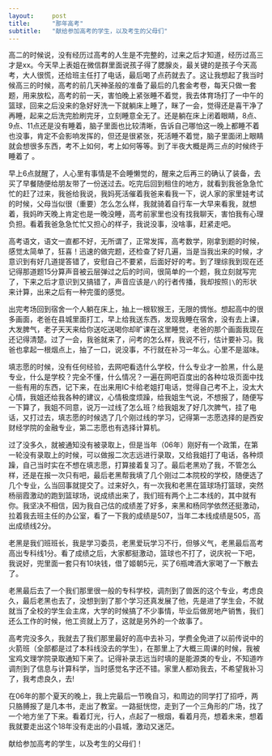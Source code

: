 ```yaml
---
layout:     post
title:      "那年高考"
subtitle:   "献给参加高考的学生，以及考生的父母们"
---
```



高二的时候说，没有经历过高考的人生是不完整的，过来之后才知道，经历过高三才是xx。今天早上表姐在微信群里面说孩子得了腮腺炎，最关键的是孩子今天高考，大人很慌，还给班主任打了电话，最后喝了点药就去了。这让我想起了我当时候高三的时候，高考的前几天神圣般的准备了最后的几套金考卷，每天只做一套题，用来放松，高考的前一天，害怕晚上紧张睡不着觉，我去体育场打了一中午的篮球，回来之后没来的急好好洗一下就躺床上睡了，眯了一会，觉得还是喜干净了再睡，起来之后洗完脸刷完牙，立刻睡意全无了。还是躺在床上闭着眼睛，8点、9点、11点还是没有睡着，脑子里面也比较清晰，告诉自己哪怕这一晚上都睡不着也没事，肯定不会影响发挥的，但还是很紧张，死活睡不着觉，脑子里面闭上眼睛就会想很多东西，考不上如何，考上如何等等。到了半夜大概是两三点的时候终于睡着了 。

早上6点就醒了，人心里有事情是不会睡懒觉的，醒来之后再三的确认了装备，去买了早餐随便给朋友带了一份送过去。吃完后回到租住的地方，就看到我爸急急忙忙的赶了过来，我爸给我说，我妈死活催着我爸来看我一下，说人家的家里娃考试的时候，父母当似很（重要）怎么怎么样，我就骑着自行车一大早来看我，就想着，我妈昨天晚上肯定也是一晚没睡，高考前家里也没有找我聊天，害怕我有心理负担。看着我爸急急忙忙又担心的样子，我说没事，没啥事，赶紧走吧。


高考语文，语文一直都不好，无所谓了，正常发挥，高考数学，刚拿到题的时候，感觉太简单了，狂喜！迅速的做完题，还检查了好几遍，当是当我出来的时候，才意识到有好几道提答错了，安慰自己不要紧，后面好好的考。到了理综我到现在还记得那道题15分算声音被云层弹过之后的时间，很简单的一个题，我立刻就写完了，下来之后才意识到又搞错了，声音应该是```/\```的行者传播，我却按照```|\```的形状来计算，出来之后有一种完蛋的感觉。


出完考场回到宿舍一个人躺在床上，抽上一根软猴王，无限的惆怅。想起高中的很多画面，老爸在县城里面打工，早上给我送东西，发现我睡在宿舍，没有去上课，大发脾气，老子天天来给你送吃送喝你却旷课在这里睡觉，老爸的那个画面我现在还记得清楚。过了一会，我爸就来了，问考的怎么样，我说不行，估计要补习。我爸也拿起一根烟点上，抽了一口，说没事，不行就在补习一年么。心里不是滋味。

填志愿的时候，没有任何经验，去网吧看选什么学校，什么专业才一脸黑，什么是专业，什么是学校？完全不懂，什么情况？一遍在网吧百度出的各种垃圾页面中找一些有用的东西，记下来，在出来用IC卡给老姐打电话，觉得自己考不上，没太大心情，我姐还给我各种的建议，心情极度烦躁，给我姐生气说，不想报了，随便写一下算了，我姐不同意，说万一过线了怎么班？给我姐发了好几次脾气，挂了电话，又打过去，填志愿的时候选了几个刚过线的学习，记得第一志愿选择的是西安财经学院的金融专业，第二志愿也有选择计算机。

过了没多久，就被通知没有被录取上，但是当年（06年）刚好有一个政策，在第一轮没有录取上的时候，可以做报二次志远进行录取，又给我姐打了电话，各种烦躁，自己当时实在不想在填志愿，打算接着复习了。最后老黑劝了我，不管怎么样，还是在报一次只有吧，最后老黑帮我填了几个刚过二本院校的学校，随便选了几个专业，么当回事就提交了。过来好久，有一次我和老黑在篮球场打篮球，突然杨丽霞激动的跑到篮球场，说成绩出来了，我们班有两个上二本线的，其中就有你。我坚决不相信，因为我自己估的成绩差了好多，来黑和杨同学依然还挺激动，拉着我去班主任的办公室，看了一下我的成绩是507，当年二本线成绩是505，高出成绩线2分。

老黑是我们班班长，我是学习委员，老黑爱玩学习不行，但够义气，老黑最后高考高出专科线1分。看了成绩之后，大家都挺激动，篮球也不打了，说庆祝一下吧，我说好，兜里面一套只有10块钱，借了姬朝5元，买了6瓶啤酒大家喝了一下散去了。

老黑最后去了一个我们那里很一般的专科学校，调剂到了兽医的这个专业，考虑良久，最后老黑也去了，没想到到了那个学习还真发展了他，先是进了学生会，不就就当了全校的学生会主席，大学的时候搞了不少事情，毕业后做房地产销售，我们还么工作的时候，他工资就上万了，这就是另外的一个故事了。

高考完没多久，我就去了我们那里最好的高中去补习，学费全免进了以前传说中的火箭班（全部都是过了本科线没去的学生），在那里上了大概三周课的时候，我被宝鸡文理学院录取通知下来了。记得补录志远当时填的是能源类的专业，不知道咋调剂到了信息与计算科学，当时感觉名字还不错。家里人都劝我去，不希望我补习了，我考虑良久，去!


在06年的那个夏天的晚上，我上完最后一节晚自习，和周边的同学打了招呼，两只胳膊报了是几本书，走出了教室。一路挺恍惚，走到了一个三角形的广场，找了一个地方坐了下来。看着灯光，行人，点起了一根烟，看着月亮，想着未来，想着我就要走出这个18年没有走出的小县城，激动又迷茫。

献给参加高考的学生，以及考生的父母们！




